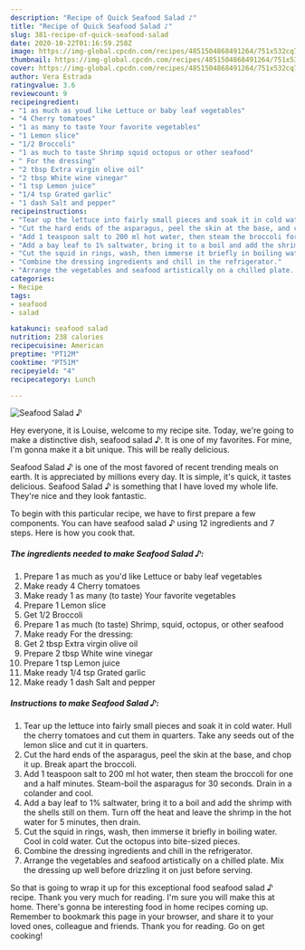 ```yaml
---
description: "Recipe of Quick Seafood Salad ♪"
title: "Recipe of Quick Seafood Salad ♪"
slug: 381-recipe-of-quick-seafood-salad
date: 2020-10-22T01:16:59.258Z
image: https://img-global.cpcdn.com/recipes/4851504868491264/751x532cq70/seafood-salad-♪-recipe-main-photo.jpg
thumbnail: https://img-global.cpcdn.com/recipes/4851504868491264/751x532cq70/seafood-salad-♪-recipe-main-photo.jpg
cover: https://img-global.cpcdn.com/recipes/4851504868491264/751x532cq70/seafood-salad-♪-recipe-main-photo.jpg
author: Vera Estrada
ratingvalue: 3.6
reviewcount: 9
recipeingredient:
- "1 as much as youd like Lettuce or baby leaf vegetables"
- "4 Cherry tomatoes"
- "1 as many to taste Your favorite vegetables"
- "1 Lemon slice"
- "1/2 Broccoli"
- "1 as much to taste Shrimp squid octopus or other seafood"
- " For the dressing"
- "2 tbsp Extra virgin olive oil"
- "2 tbsp White wine vinegar"
- "1 tsp Lemon juice"
- "1/4 tsp Grated garlic"
- "1 dash Salt and pepper"
recipeinstructions:
- "Tear up the lettuce into fairly small pieces and soak it in cold water. Hull the cherry tomatoes and cut them in quarters. Take any seeds out of the lemon slice and cut it in quarters."
- "Cut the hard ends of the asparagus, peel the skin at the base, and chop it up. Break apart the broccoli."
- "Add 1 teaspoon salt to 200 ml hot water, then steam the broccoli for one and a half minutes. Steam-boil the asparagus for 30 seconds. Drain in a colander and cool."
- "Add a bay leaf to 1% saltwater, bring it to a boil and add the shrimp with the shells still on them. Turn off the heat and leave the shrimp in the hot water for 5 minutes, then drain."
- "Cut the squid in rings, wash, then immerse it briefly in boiling water. Cool in cold water. Cut the octopus into bite-sized pieces."
- "Combine the dressing ingredients and chill in the refrigerator."
- "Arrange the vegetables and seafood artistically on a chilled plate. Mix the dressing up well before drizzling it on just before serving."
categories:
- Recipe
tags:
- seafood
- salad

katakunci: seafood salad 
nutrition: 238 calories
recipecuisine: American
preptime: "PT12M"
cooktime: "PT51M"
recipeyield: "4"
recipecategory: Lunch

---
```



![Seafood Salad ♪](https://img-global.cpcdn.com/recipes/4851504868491264/751x532cq70/seafood-salad-♪-recipe-main-photo.jpg)

Hey everyone, it is Louise, welcome to my recipe site. Today, we're going to make a distinctive dish, seafood salad ♪. It is one of my favorites. For mine, I'm gonna make it a bit unique. This will be really delicious.

Seafood Salad ♪ is one of the most favored of recent trending meals on earth. It is appreciated by millions every day. It is simple, it's quick, it tastes delicious. Seafood Salad ♪ is something that I have loved my whole life. They're nice and they look fantastic.




To begin with this particular recipe, we have to first prepare a few components. You can have seafood salad ♪ using 12 ingredients and 7 steps. Here is how you cook that.

<!--inarticleads1-->

##### The ingredients needed to make Seafood Salad ♪:

1. Prepare 1 as much as you&#39;d like Lettuce or baby leaf vegetables
1. Make ready 4 Cherry tomatoes
1. Make ready 1 as many (to taste) Your favorite vegetables
1. Prepare 1 Lemon slice
1. Get 1/2 Broccoli
1. Prepare 1 as much (to taste) Shrimp, squid, octopus, or other seafood
1. Make ready  For the dressing:
1. Get 2 tbsp Extra virgin olive oil
1. Prepare 2 tbsp White wine vinegar
1. Prepare 1 tsp Lemon juice
1. Make ready 1/4 tsp Grated garlic
1. Make ready 1 dash Salt and pepper




<!--inarticleads2-->

##### Instructions to make Seafood Salad ♪:

1. Tear up the lettuce into fairly small pieces and soak it in cold water. Hull the cherry tomatoes and cut them in quarters. Take any seeds out of the lemon slice and cut it in quarters.
1. Cut the hard ends of the asparagus, peel the skin at the base, and chop it up. Break apart the broccoli.
1. Add 1 teaspoon salt to 200 ml hot water, then steam the broccoli for one and a half minutes. Steam-boil the asparagus for 30 seconds. Drain in a colander and cool.
1. Add a bay leaf to 1% saltwater, bring it to a boil and add the shrimp with the shells still on them. Turn off the heat and leave the shrimp in the hot water for 5 minutes, then drain.
1. Cut the squid in rings, wash, then immerse it briefly in boiling water. Cool in cold water. Cut the octopus into bite-sized pieces.
1. Combine the dressing ingredients and chill in the refrigerator.
1. Arrange the vegetables and seafood artistically on a chilled plate. Mix the dressing up well before drizzling it on just before serving.




So that is going to wrap it up for this exceptional food seafood salad ♪ recipe. Thank you very much for reading. I'm sure you will make this at home. There's gonna be interesting food in home recipes coming up. Remember to bookmark this page in your browser, and share it to your loved ones, colleague and friends. Thank you for reading. Go on get cooking!
